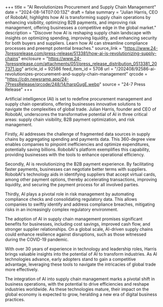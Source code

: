 +++
title = "AI Revolutionizes Procurement and Supply Chain Management"
date = "2024-08-14T07:00:13Z"
draft = false
summary = "Julian Harris, CEO of RobobAI, highlights how AI is transforming supply chain operations by enhancing visibility, optimizing B2B payments, and improving risk management, offering businesses a competitive edge in the global market."
description = "Discover how AI is reshaping supply chain landscape with insights on optimizing spending, improving liquidity, and enhancing security for both buyers and suppliers. Learn how AI can streamline compliance processes and preempt potential breaches."
source_link = "https://www.24-7pressrelease.com/press-release/513381/how-ai-is-revolutionizing-supply-chains"
enclosure = "https://www.24-7pressrelease.com/attachments/051/press_release_distribution_0513381_207371.jpg"
article_id = 92586
feed_item_id = 5708
url = "/202408/92586-ai-revolutionizes-procurement-and-supply-chain-management"
qrcode = "https://cdn.newsramp.app/24-7PressRelease/qrcode/248/14/harpGugE.webp"
source = "24-7 Press Release"
+++

<p>Artificial intelligence (AI) is set to redefine procurement management and supply chain operations, offering businesses innovative solutions to navigate the complexities of global trade. Julian Harris, founder and CEO of RobobAI, underscores the transformative potential of AI in three critical areas: supply chain visibility, B2B payment optimization, and risk management.</p><p>Firstly, AI addresses the challenge of fragmented data sources in supply chains by aggregating spending and payments data. This 360-degree view enables companies to pinpoint inefficiencies and optimize expenditures, potentially saving billions. RobobAI's platform exemplifies this capability, providing businesses with the tools to enhance operational efficiency.</p><p>Secondly, AI is revolutionizing the B2B payment experience. By facilitating faster payments, businesses can negotiate better terms with suppliers. RobobAI's technology aids in identifying suppliers that accept virtual cards, among other payment options, thereby accelerating transactions, improving liquidity, and securing the payment process for all involved parties.</p><p>Thirdly, AI plays a pivotal role in risk management by automating compliance checks and consolidating regulatory data. This allows companies to swiftly identify and address compliance breaches, mitigating risks in an increasingly complex regulatory environment.</p><p>The adoption of AI in supply chain management promises significant benefits for businesses, including cost savings, improved cash flow, and stronger supplier relationships. On a global scale, AI-driven supply chains could enhance resilience against disruptions, such as those witnessed during the COVID-19 pandemic.</p><p>With over 30 years of experience in technology and leadership roles, Harris brings valuable insights into the potential of AI to transform industries. As AI technologies advance, early adopters stand to gain a competitive advantage, leveraging these tools to navigate the intricacies of global trade more effectively.</p><p>The integration of AI into supply chain management marks a pivotal shift in business operations, with the potential to drive efficiencies and reshape industries worldwide. As these technologies mature, their impact on the global economy is expected to grow, heralding a new era of digital business practices.</p>